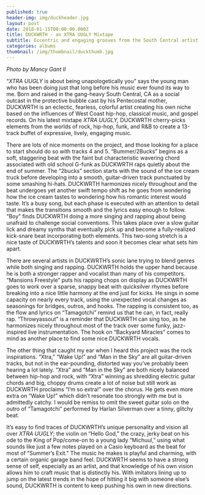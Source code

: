 ```yaml
---
published: true
header-img: img/duckheader.jpg
layout: post
date: 2018-01-15T00:00:00.000Z
title: DUCKWRTH - an XTRA UUGLY Mixtape
subtitle: Eccentric and engaging grooves from the South Central artist
categories: albums
thumbnail: /img/thumbnail/duckthumb.jpg
---
```

<p><em>Photo by Mancy Gant II</em></p>
<p>&ldquo;<em>XTRA UUGLY</em> is about being unapologetically you&rdquo; says the young man who has been doing just that long before his music ever found its way to me. Born and raised in the gang-heavy South Central, CA as a social outcast in the protective bubble cast by his Pentecostal mother, DUCKWRTH is an eclectic, fearless, colorful artist creating his own niche based on the influences of West Coast hip-hop, classical music, and gospel records. On his latest mixtape <em>XTRA UUGLY, </em>DUCKWRTH cherry-picks elements from the worlds of rock, hip-hop, funk, and R&amp;B to create a 13-track buffet of expressive, lively, engaging music.</p>
<p>There are lots of nice moments on the project, and those looking for a place to start should do so with tracks 4 and 5. &ldquo;Bummer/2Bucks&rdquo; begins as a soft, staggering beat with the faint but characteristic wavering chord associated with old school G-funk as DUCKWRTH raps quietly about the end of summer. The &ldquo;2bucks&rdquo; section starts with the sound of the ice cream truck before developing into a smooth, guitar-driven track punctuated by some smashing hi-hats. DUCKWRTH harmonizes nicely throughout and the beat undergoes yet another swift tempo shift as he goes from wondering how the ice cream tastes to wondering how his romantic interest would taste. It&rsquo;s a busy song, but each phase is executed with an attention to detail that makes the transitions smooth and the lyrics easy enough to follow. &ldquo;Boy&rdquo; finds DUCKWRTH doing a more singing and rapping about being unafraid to challenge social conventions. This takes place over a slow guitar lick and dreamy synths that eventually pick up and become a fully-realized kick-snare beat incorporating both elements. This two-song stretch is a nice taste of DUCKWRTH&rsquo;s talents and soon it becomes clear what sets him apart.&nbsp;&nbsp;</p>
<p>There are several artists in DUCKWRTH&rsquo;s sonic lane trying to blend genres while both singing and rapping. DUCKWRTH holds the upper hand because he is both a stronger rapper and vocalist than many of his competitors. &ldquo;Mansions Freestyle&rdquo; puts his rapping chops on display as DUCKWRTH goes to work over a sparse, snappy beat with quicksilver rhymes before breaking into a nice little harmony at the end just for kicks. He sings in some capacity on nearly every track, using the unexpected vocal changes as seasonings for bridges, outros, and hooks. The rapping is consistent too, as the flow and lyrics on &ldquo;Tamagotchi&rdquo; remind us that he can, in fact, really rap. &ldquo;Throwyassout&rdquo; is a reminder that DUCKWRTH can sing too, as he harmonizes nicely throughout most of the track over some funky, jazz-inspired live instrumentation. The hook on &ldquo;Backyard Miracles&rdquo; comes to mind as another place to find some nice DUCKWRTH vocals.</p>
<p>The other thing that caught my ear when I heard this project was the rock inspirations. &ldquo;Xtra,&rdquo; &ldquo;Wake Up!&rdquo; and &ldquo;Man in the Sky&rdquo; are all guitar-driven tracks, but not in the ear-pounding, distorted way you&rsquo;ve probably been hearing a lot lately. &ldquo;Xtra&rdquo; and &ldquo;Man in the Sky&rdquo; are both nicely balanced between hip-hop and rock, with &ldquo;Xtra&rdquo; winning as shredding electric guitar chords and big, choppy drums create a lot of noise but still work as DUCKWRTH proclaims &ldquo;I&rsquo;m so extra!&rdquo; over the chorus. He gets even more extra on &ldquo;Wake Up!&rdquo; which didn&rsquo;t resonate too strongly with me but is admittedly catchy. I would be remiss to omit the sweet guitar solo on the outro of &ldquo;Tamagotchi&rdquo; performed by Harlan Silverman over a tinny, glitchy beat.</p>
<p>It&rsquo;s easy to find traces of DUCKWRTH&rsquo;s unique personality and vision all over <em>XTRA UUGLY</em>; the violin on &ldquo;Hello God,&rdquo; the crazy, jerky beat on his ode to the King of Pop/come-on to a young lady &ldquo;Michuul,&rdquo; using what sounds like just a few notes played on a Casio keyboard as the beat for most of &ldquo;Summer&rsquo;s Exit.&rdquo; The music he makes is playful and charming, with a certain organic garage band feel. DUCKWRTH seems to have a strong sense of self, especially as an artist, and that knowledge of his own vision allows him to craft music that is distinctly his. With imitators lining up to jump on the latest trends in the hope of hitting it big with someone else&rsquo;s sound, DUCKWRTH is content to keep pushing his own in new directions.</p>
